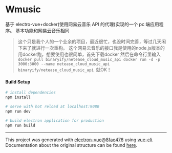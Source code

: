# Wmusic

基于 electro-vue+docker(使用网易云音乐 API 的代理)实现的一个 pc 端应用程序。 基本功能和网易云音乐相同

> 这个只是我个人的一个业余的项目，最近很忙，也没时间完善，等过几天闲下来了就进行一次重构。
> 这个网易云音乐的接口我是使用的node.js版本的用docker跑，想要使用也很简单，首先下载docker 然后在命令行里输入
`docker pull binaryify/netease_cloud_music_api
docker run -d -p 3000:3000 --name netease_cloud_music_api    binaryify/netease_cloud_music_api `就OK！ 

#### Build Setup

```bash
# install dependencies
npm install

# serve with hot reload at localhost:9080
npm run dev

# build electron application for production
npm run build


```

---

This project was generated with [electron-vue](https://github.com/SimulatedGREG/electron-vue)@[8fae476](https://github.com/SimulatedGREG/electron-vue/tree/8fae4763e9d225d3691b627e83b9e09b56f6c935) using [vue-cli](https://github.com/vuejs/vue-cli). Documentation about the original structure can be found [here](https://simulatedgreg.gitbooks.io/electron-vue/content/index.html).
